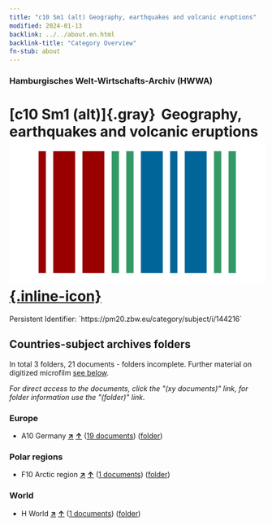 ```yaml
---
title: "c10 Sm1 (alt) Geography, earthquakes and volcanic eruptions"
modified: 2024-01-13
backlink: ../../about.en.html
backlink-title: "Category Overview"
fn-stub: about
---
```


### Hamburgisches Welt-Wirtschafts-Archiv (HWWA)

# [c10 Sm1 (alt)]{.gray}&#8201; Geography, earthquakes and volcanic eruptions &#160; [![Wikidata](/images/Wikidata-logo.svg "Wikidata"){.inline-icon}](http://www.wikidata.org/entity/Q104699240)

<div class="hint">Persistent Identifier: `https://pm20.zbw.eu/category/subject/i/144216`</div>







## Countries-subject archives folders







In total 3 folders, 21 documents - folders incomplete. Further material on digitized microfilm [see below](#filmsections).

_For direct access to the documents, click the "(xy documents)" link, for folder information use the "(folder)" link._



### Europe

- A10 Germany [**&nearr;**](../../../geo/i/126128/about.en.html "Germany (all folders)") [**&uarr;**](../../../geo/about.en.html#A10 "Country category system") (<a href="https://pm20.zbw.eu/iiifview/folder/sh/126128,144216" title="about: Germany : Geography, earthquakes and volcanic eruptions" target="_blank">19 documents</a>) ([folder](../../../../folder/sh/1261xx/126128/1442xx/144216/about.en.html))

### Polar regions

- F10 Arctic region [**&nearr;**](../../../geo/i/141702/about.en.html "Arctic region (all folders)") [**&uarr;**](../../../geo/about.en.html#F10 "Country category system") (<a href="https://pm20.zbw.eu/iiifview/folder/sh/141702,144216" title="about: Arctic region : Geography, earthquakes and volcanic eruptions" target="_blank">1 documents</a>) ([folder](../../../../folder/sh/1417xx/141702/1442xx/144216/about.en.html))

### World

- H World [**&nearr;**](../../../geo/i/141728/about.en.html "World (all folders)") [**&uarr;**](../../../geo/about.en.html#H "Country category system") (<a href="https://pm20.zbw.eu/iiifview/folder/sh/141728,144216" title="about: World : Geography, earthquakes and volcanic eruptions" target="_blank">1 documents</a>) ([folder](../../../../folder/sh/1417xx/141728/1442xx/144216/about.en.html))



<a id="filmsections" />













